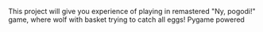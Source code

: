 This project will give you experience of playing in remastered "Ny, pogodi!" game, where wolf with basket trying to catch all eggs! 
Pygame powered
